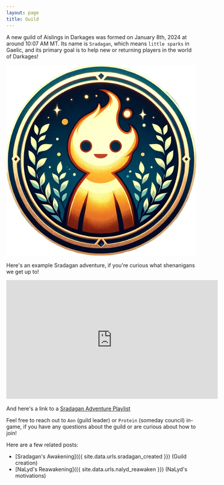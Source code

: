 ```yaml
---
layout: page
title: Guild
---
```


A new guild of Aislings in Darkages was formed on January 8th, 2024 at around 10:07 AM MT. Its name is `Sradagan`, which means `little sparks` in Gaelic, and its primary goal is to help new or returning players in the world of Darkages!

![Sradagan Logo](/assets/img/sradagan/icons/logo-blank-background.png)

Here's an example Sradagan adventure, if you're curious what shenanigans we get up to!

<iframe width="560" height="315" src="https://www.youtube.com/embed/O-IvBDSggSY?si=V56shhAUKm4rTXnX" title="YouTube video player" frameborder="0" allow="accelerometer; autoplay; clipboard-write; encrypted-media; gyroscope; picture-in-picture; web-share" allowfullscreen></iframe>

And here's a link to a [Sradagan Adventure Playlist](https://www.youtube.com/watch?v=2z7GUTVjLZ4&list=PL6LD2x2A2qLHF22-bc2L1DK71sd5Q3ScE)

Feel free to reach out to `Aon` (guild leader) or `Protein` (someday council) in-game, if you have any questions about the guild or are curious about how to join!

Here are a few related posts:

- [Sradagan's Awakening]({{ site.data.urls.sradagan_created }}) (Guild creation)
- [NaLyd's Reawakening]({{ site.data.urls.nalyd_reawaken }}) (NaLyd's motivations)
